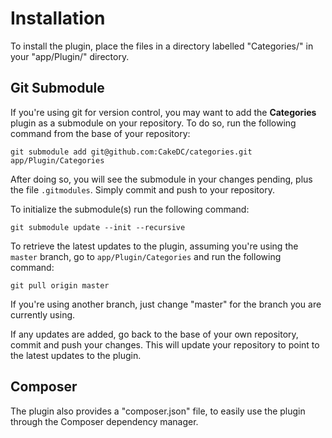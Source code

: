 Installation
============

To install the plugin, place the files in a directory labelled "Categories/" in your "app/Plugin/" directory.

Git Submodule
-------------

If you're using git for version control, you may want to add the **Categories** plugin as a submodule on your repository. To do so, run the following command from the base of your repository:

```
git submodule add git@github.com:CakeDC/categories.git app/Plugin/Categories
```

After doing so, you will see the submodule in your changes pending, plus the file ```.gitmodules```. Simply commit and push to your repository.

To initialize the submodule(s) run the following command:

```
git submodule update --init --recursive
```

To retrieve the latest updates to the plugin, assuming you're using the ```master``` branch, go to ```app/Plugin/Categories``` and run the following command:

```
git pull origin master
```

If you're using another branch, just change "master" for the branch you are currently using.

If any updates are added, go back to the base of your own repository, commit and push your changes. This will update your repository to point to the latest updates to the plugin.

Composer
--------

The plugin also provides a "composer.json" file, to easily use the plugin through the Composer dependency manager.

